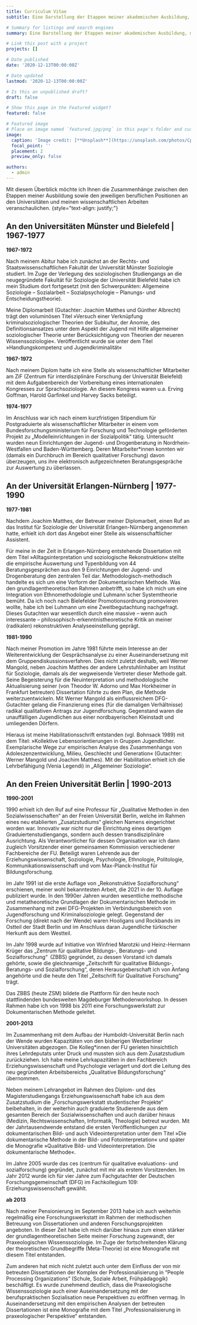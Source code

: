 ```yaml
---
title: Curriculum Vitae
subtitle: Eine Darstellung der Etappen meiner akademischen Ausbildung, meiner beruflichen Positionen und deren Zusammenhänge mit meinen wissenschaftlichen Arbeiten.

# Summary for listings and search engines
summary: Eine Darstellung der Etappen meiner akademischen Ausbildung, meiner beruflichen Positionen und deren Zusammenhänge mit meinen wissenschaftlichen Arbeiten.

# Link this post with a project
projects: []

# Date published
date: '2020-12-13T00:00:00Z'

# Date updated
lastmod: '2020-12-13T00:00:00Z'

# Is this an unpublished draft?
draft: false

# Show this page in the Featured widget?
featured: false

# Featured image
# Place an image named `featured.jpg/png` in this page's folder and customize its options here.
image:
  caption: 'Image credit: [**Unsplash**](https://unsplash.com/photos/CpkOjOcXdUY)'
  focal_point: ''
  placement: 2
  preview_only: false

authors:
  - admin
---
```



Mit diesem Überblick möchte ich Ihnen die Zusammenhänge zwischen den Etappen meiner Ausbildung sowie den jeweiligen beruflichen Positionen an den Universitäten und meinen wissenschaftlichen Arbeiten veranschaulichen.
{style="text-align: justify;"}


## An den Universitäten Münster und Bielefeld | 1967-1977

**1967-1972**

Nach meinem Abitur habe ich zunächst an der Rechts- und Staatswissenschaftlichen Fakultät der Universität Münster Soziologie studiert. Im Zuge der Verlegung des soziologischen Studiengangs an die neugegründete Fakultät für Soziologie der Universität Bielefeld habe ich mein Studium dort fortgesetzt (mit den Schwerpunkten: Allgemeine Soziologie – Sozialarbeit – Sozialpsychologie – Planungs- und Entscheidungstheorie).

Meine Diplomarbeit (Gutachter: Joachim Matthes und Günther Albrecht) trägt den voluminösen Titel »Versuch einer Verknüpfung kriminalsoziologischer Theorien der Subkultur, der Anomie, des Definitionsansatzes unter dem Aspekt der Jugend mit Hilfe allgemeiner soziologischer Theorie unter Berücksichtigung von Theorien der neueren Wissenssoziologie«. Veröffentlicht wurde sie unter dem Titel »Handlungskompetenz und Jugendkriminalität«

**1967-1972**

Nach meinem Diplom hatte ich eine Stelle als wissenschaftlicher Mitarbeiter am ZiF (Zentrum für interdisziplinäre Forschung der Universität Bielefeld) mit dem Aufgabenbereich der Vorbereitung eines internationalen Kongresses zur Sprachsoziologie. An diesem Kongress waren u.a. Erving Goffman, Harold Garfinkel und Harvey Sacks beteiligt.

**1974-1977**

Im Anschluss war ich nach einem kurzfristigen Stipendium für Postgraduierte als wissenschaftlicher Mitarbeiter in einem vom Bundesforschungsministerium für Forschung und Technologie geförderten Projekt zu „Modelleinrichtungen in der Sozialpolitik“ tätig. Untersucht wurden neun Einrichtungen der Jugend- und Drogenberatung in Nordrhein-Westfallen und Baden-Württemberg. Deren Mitarbeiter*innen konnten wir (damals ein Durchbruch im Bereich qualitativer Forschung) davon überzeugen, uns ihre elektronisch aufgezeichneten Beratungsgespräche zur Auswertung zu überlassen.

## An der Universität Erlangen-Nürnberg | 1977-1990

**1977-1981**

Nachdem Joachim Matthes, der Betreuer meiner Diplomarbeit, einen Ruf an das Institut für Soziologie der Universität Erlangen-Nürnberg angenommen hatte, erhielt ich dort das Angebot einer Stelle als wissenschaftlicher Assistent.

Für meine in der Zeit in Erlangen-Nürnberg entstehende Dissertation mit dem Titel »Alltagsinterpretation und soziologische Rekonstruktion« stellte die empirische Auswertung und Typenbildung von 44 Beratungsgesprächen aus den 9 Einrichtungen der Jugend- und Drogenberatung den zentralen Teil dar. Methodologisch-methodisch handelte es sich um eine Vorform der Dokumentarischen Methode. Was den grundlagentheoretischen Rahmen anbetrifft, so habe ich mich um eine Integration von Ethnomethodologie und Luhmann`scher Systemtheorie bemüht. Da ich noch nach Bielefelder Promotionsordnung promovieren wollte, habe ich bei Luhmann um eine Zweitbegutachtung nachgefragt. Dieses Gutachten war wesentlich durch eine massive – wenn auch interessante – philosophisch-erkenntnistheoretische Kritik an meiner (radikalen) rekonstruktiven Analyseeinstellung geprägt.

**1981-1990**

Nach meiner Promotion im Jahre 1981 führte mein Interesse an der Weiterentwicklung der Gesprächsanalyse zu einer Auseinandersetzung mit dem Gruppendiskussionsverfahren. Dies nicht zuletzt deshalb, weil Werner Mangold, neben Joachim Matthes der andere Lehrstuhlinhaber am Institut für Soziologie, damals als der wegweisende Vertreter dieser Methode galt. Seine Begeisterung für die Neuinterpretation und methodologische Aktualisierung seiner (von Theodor W. Adorno und Max Horkheimer in Frankfurt betreuten) Dissertation führte zu dem Plan, die Methode weiterzuentwickeln. Mit Werner Mangold als einflussreichem DFG-Gutachter gelang die Finanzierung eines (für die damaligen Verhältnisse) radikal qualitativen Antrags zur Jugendforschung. Gegenstand waren die unauffälligen Jugendlichen aus einer nordbayerischen Kleinstadt und umliegenden Dörfern.

Hieraus ist meine Habilitationsschrift entstanden (vgl. Bohnsack 1989) mit dem Titel: »Kollektive Lebensorientierungen in Gruppen Jugendlicher. Exemplarische Wege zur empirischen Analyse des Zusammenhangs von Adoleszenzentwicklung, Milieu, Geschlecht und Generation« (Gutachter: Werner Mangold und Joachim Matthes). Mit der Habilitation erhielt ich die Lehrbefähigung (Venia Legendi) in „Allgemeiner Soziologie“.


## An den Freien Universität Berlin | 1990-2013

**1990-2001**

1990 erhielt ich den Ruf auf eine Professur für „Qualitative Methoden in den Sozialwissenschaften“ an der Freien Universität Berlin, welche im Rahmen eines neu etablierten „Zusatzstudiums“ gleichen Namens eingerichtet worden war. Innovativ war nicht nur die Einrichtung eines derartigen Graduiertenstudiengangs, sondern auch dessen transdisziplinäre Ausrichtung. Als Verantwortlicher für dessen Organisation war ich dann zugleich Vorsitzender einer gemeinsamen Kommission verschiedener Fachbereiche der FU. Beteiligt waren Lehrende aus der Erziehungswissenschaft, Soziologie, Psychologie, Ethnologie, Politologie, Kommunikationswissenschaft und vom Max-Planck-Institut für Bildungsforschung.

Im Jahr 1991 ist die erste Auflage von „Rekonstruktive Sozialforschung“ erschienen, meiner wohl bekanntesten Arbeit, die 2021 in der 10. Auflage publiziert wurde.
In den 1990er Jahren wurden wesentliche methodische und metatheoretische Grundlagen der Dokumentarischen Methode im Zusammenhang mit zwei DFG-Projekten im Verbindungsbereich von Jugendforschung und Kriminalsoziologie gelegt. Gegenstand der Forschung (direkt nach der Wende) waren Hooligans und Rockbands im Ostteil der Stadt Berlin und im Anschluss daran Jugendliche türkischer Herkunft aus dem Westteil.

Im Jahr 1998 wurde auf Initiative von Winfried Marotzki und Heinz-Hermann Krüger das „Zentrum für qualitative Bildungs-, Beratungs- und Sozialforschung“ (ZBBS) gegründet, zu dessen Vorstand ich damals gehörte, sowie die gleichnamige „Zeitschrift für qualitative Bildungs-, Beratungs- und Sozialforschung“, deren Herausgeberschaft ich von Anfang angehörte und die heute den Titel „Zeitschrift für Qualitative Forschung“ trägt.

Das ZBBS (heute ZSM) bildete die Plattform für den heute noch stattfindenden bundesweiten Magdeburger Methodenworkshop. In dessen Rahmen habe ich von 1998 bis 2011 eine Forschungswerkstatt zur Dokumentarischen Methode geleitet.

**2001-2013**

Im Zusammenhang mit dem Aufbau der Humboldt-Universität Berlin nach der Wende wurden Kapazitäten von den bisherigen Westberliner Universitäten abgezogen. Die Kolleg*innen der FU gerieten hinsichtlich ihres Lehrdeputats unter Druck und mussten sich aus dem Zusatzstudium zurückziehen. Ich habe meine Lehrkapazitäten in den Fachbereich Erziehungswissenschaft und Psychologie verlagert und dort die Leitung des neu gegründeten Arbeitsbereichs „Qualitative Bildungsforschung“ übernommen.

Neben meinem Lehrangebot im Rahmen des Diplom- und des Magisterstudiengangs Erziehungswissenschaft habe ich aus dem Zusatzstudium die „Forschungswerkstatt studentischer Projekte“ beibehalten, in der weiterhin auch graduierte Studierende aus dem gesamten Bereich der Sozialwissenschaften und auch darüber hinaus (Medizin, Rechtswissenschaften, Informatik, Theologie) betreut wurden. Mit der Jahrtausendwende entstand die ersten Veröffentlichungen zur dokumentarischen Bild- und auch Videointerpretation unter dem Titel »Die dokumentarische Methode in der Bild- und Fotointerpretation« und später die Monografie »Qualitative Bild- und Videointerpretation. Die dokumentarische Methode«.

Im Jahre 2005 wurde das ces (centrum für qualitative evaluations- und sozialforschung) gegründet, zunächst mit mir als erstem Vorsitzenden. Im Jahr 2012 wurde ich für vier Jahre zum Fachgutachter der Deutschen Forschungsgemeinschaft (DFG) im Fachkollegium 109: Erziehungswissenschaft gewählt.

**ab 2013**

Nach meiner Pensionierung im September 2013 habe ich auch weiterhin regelmäßig eine Forschungswerkstatt im Rahmen der methodischen Betreuung von Dissertationen und anderen Forschungsprojekten angeboten. In dieser Zeit habe ich mich darüber hinaus zum einen stärker der grundlagentheoretischen Seite meiner Forschung zugewandt, der Praxeologischen Wissenssoziologie. Im Zuge der fortschreitenden Klärung der theoretischen Grundbegriffe (Meta-Theorie) ist eine Monografie mit diesem Titel entstanden.

Zum anderen hat mich nicht zuletzt auch unter dem Einfluss der von mir betreuten Dissertationen der Komplex der Professionalisierung in “People Processing Organizations” (Schule, Soziale Arbeit, Frühpädagogik) beschäftigt. Es wurde zunehmend deutlich, dass die Praxeologische Wissenssoziologie auch einer Auseinandersetzung mit der berufspraktischen Sozialisation neue Perspektiven zu eröffnen vermag. In Auseinandersetzung mit den empirischen Analysen der betreuten Dissertationen ist eine Monografie mit dem Titel „Professionalisierung in praxeologischer Perspektive“ entstanden.
